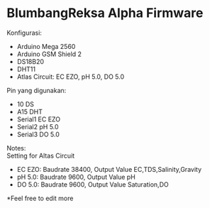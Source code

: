 # BlumbangReksa Alpha Firmware
Konfigurasi:
- Arduino Mega 2560
- Arduino GSM Shield 2
- DS18B20
- DHT11
- Atlas Circuit: EC EZO, pH 5.0, DO 5.0

Pin yang digunakan:
- 10        DS
- A15       DHT
- Serial1   EC EZO
- Serial2   pH 5.0
- Serial3   DO 5.0

Notes: <br>
Setting for Altas Circuit
- EC EZO: Baudrate 38400, Output Value EC,TDS,Salinity,Gravity
- pH 5.0: Baudrate 9600, Output Value pH
- DO 5.0: Baudrate 9600, Output Value Saturation,DO

*Feel free to edit more
